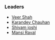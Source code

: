 ### Leaders
* [Veer Shah](mailto:veer.shah@owasp.org)
* [Karandev Chauhan](mailto:karandev.chauhan@owasp.org)
* [Shivam joshi](mailto:shivam.joshi@owasp.org)
* [Mansi Raval](mailto:mansi.raval@owasp.org)
